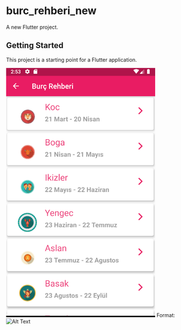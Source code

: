 # burc_rehberi_new

A new Flutter project.

## Getting Started

This project is a starting point for a Flutter application.


![GitHub Logo](/images/1.png)
Format: ![Alt Text](url)

